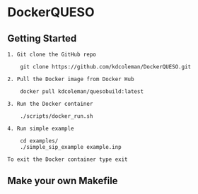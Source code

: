 # DockerQUESO

## Getting Started

    1. Git clone the GitHub repo

        git clone https://github.com/kdcoleman/DockerQUESO.git
    
    2. Pull the Docker image from Docker Hub

        docker pull kdcoleman/quesobuild:latest
   
    3. Run the Docker container

        ./scripts/docker_run.sh
   
    4. Run simple example

        cd examples/
        ./simple_sip_example example.inp
   
    To exit the Docker container type exit

## Make your own Makefile

